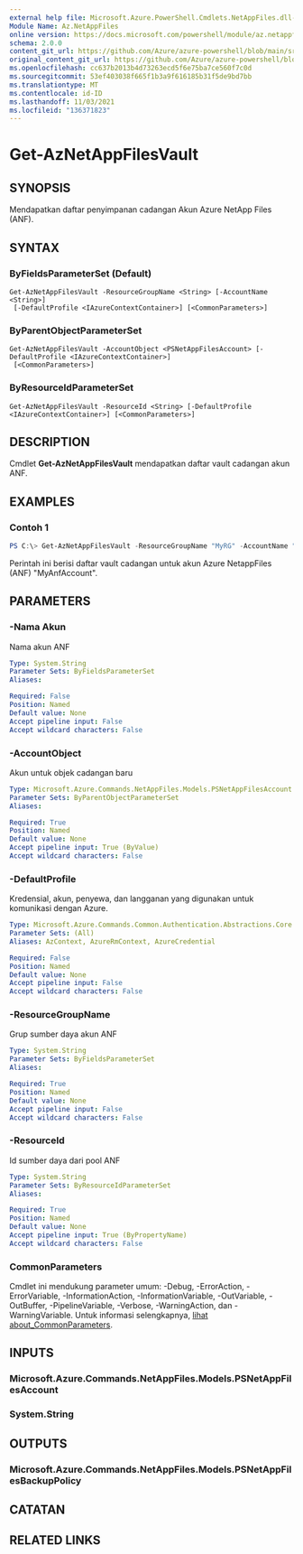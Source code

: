 ```yaml
---
external help file: Microsoft.Azure.PowerShell.Cmdlets.NetAppFiles.dll-Help.xml
Module Name: Az.NetAppFiles
online version: https://docs.microsoft.com/powershell/module/az.netappfiles/get-aznetappfilesvault
schema: 2.0.0
content_git_url: https://github.com/Azure/azure-powershell/blob/main/src/NetAppFiles/NetAppFiles/help/Get-AzNetAppFilesVault.md
original_content_git_url: https://github.com/Azure/azure-powershell/blob/main/src/NetAppFiles/NetAppFiles/help/Get-AzNetAppFilesVault.md
ms.openlocfilehash: cc637b2013b4d73263ecd5f6e75ba7ce560f7c0d
ms.sourcegitcommit: 53ef403038f665f1b3a9f616185b31f5de9bd7bb
ms.translationtype: MT
ms.contentlocale: id-ID
ms.lasthandoff: 11/03/2021
ms.locfileid: "136371823"
---
```

# Get-AzNetAppFilesVault

## SYNOPSIS
Mendapatkan daftar penyimpanan cadangan Akun Azure NetApp Files (ANF).

## SYNTAX

### ByFieldsParameterSet (Default)
```
Get-AzNetAppFilesVault -ResourceGroupName <String> [-AccountName <String>]
 [-DefaultProfile <IAzureContextContainer>] [<CommonParameters>]
```

### ByParentObjectParameterSet
```
Get-AzNetAppFilesVault -AccountObject <PSNetAppFilesAccount> [-DefaultProfile <IAzureContextContainer>]
 [<CommonParameters>]
```

### ByResourceIdParameterSet
```
Get-AzNetAppFilesVault -ResourceId <String> [-DefaultProfile <IAzureContextContainer>] [<CommonParameters>]
```

## DESCRIPTION
Cmdlet **Get-AzNetAppFilesVault** mendapatkan daftar vault cadangan akun ANF.

## EXAMPLES

### Contoh 1
```powershell
PS C:\> Get-AzNetAppFilesVault -ResourceGroupName "MyRG" -AccountName "MyAnfAccount"
```

Perintah ini berisi daftar vault cadangan untuk akun Azure NetappFiles (ANF) "MyAnfAccount".

## PARAMETERS

### -Nama Akun
Nama akun ANF

```yaml
Type: System.String
Parameter Sets: ByFieldsParameterSet
Aliases:

Required: False
Position: Named
Default value: None
Accept pipeline input: False
Accept wildcard characters: False
```

### -AccountObject
Akun untuk objek cadangan baru

```yaml
Type: Microsoft.Azure.Commands.NetAppFiles.Models.PSNetAppFilesAccount
Parameter Sets: ByParentObjectParameterSet
Aliases:

Required: True
Position: Named
Default value: None
Accept pipeline input: True (ByValue)
Accept wildcard characters: False
```

### -DefaultProfile
Kredensial, akun, penyewa, dan langganan yang digunakan untuk komunikasi dengan Azure.

```yaml
Type: Microsoft.Azure.Commands.Common.Authentication.Abstractions.Core.IAzureContextContainer
Parameter Sets: (All)
Aliases: AzContext, AzureRmContext, AzureCredential

Required: False
Position: Named
Default value: None
Accept pipeline input: False
Accept wildcard characters: False
```

### -ResourceGroupName
Grup sumber daya akun ANF

```yaml
Type: System.String
Parameter Sets: ByFieldsParameterSet
Aliases:

Required: True
Position: Named
Default value: None
Accept pipeline input: False
Accept wildcard characters: False
```

### -ResourceId
Id sumber daya dari pool ANF

```yaml
Type: System.String
Parameter Sets: ByResourceIdParameterSet
Aliases:

Required: True
Position: Named
Default value: None
Accept pipeline input: True (ByPropertyName)
Accept wildcard characters: False
```

### CommonParameters
Cmdlet ini mendukung parameter umum: -Debug, -ErrorAction, -ErrorVariable, -InformationAction, -InformationVariable, -OutVariable, -OutBuffer, -PipelineVariable, -Verbose, -WarningAction, dan -WarningVariable. Untuk informasi selengkapnya, [lihat about_CommonParameters](http://go.microsoft.com/fwlink/?LinkID=113216).

## INPUTS

### Microsoft.Azure.Commands.NetAppFiles.Models.PSNetAppFilesAccount

### System.String

## OUTPUTS

### Microsoft.Azure.Commands.NetAppFiles.Models.PSNetAppFilesBackupPolicy

## CATATAN

## RELATED LINKS
